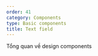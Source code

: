 ```yaml
---
order: 41
category: Components
type: Basic components
title: Text field
---
```


Tổng quan về design components
